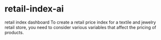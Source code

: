 # retail-index-ai

retail index dashboard
To create a retail price index for a textile and jewelry retail store, you need to consider various variables that affect the pricing of products.
